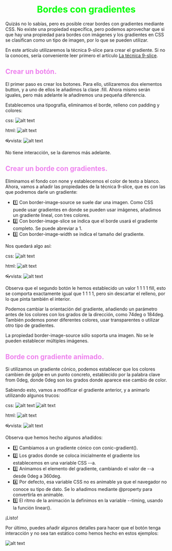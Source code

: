 # <span style="color:lime"><center>Bordes con gradientes</center></span>

Quizás no lo sabías, pero es posible crear bordes con gradientes mediante CSS. No existe una propiedad específica, pero podemos aprovechar que si que hay una propiedad para bordes con imágenes y los gradientes en CSS se clasifican como un tipo de imagen, por lo que se pueden utilizar.

En este artículo utilizaremos la técnica 9-slice para crear el gradiente. Si no la conoces, sería conveniente leer primero el artículo [La técnica 9-slice](https://lenguajecss.com/css/modelo-de-cajas/bordes-imagenes/).

## <span style="color:violet">Crear un botón.</span>
El primer paso es crear los botones. Para ello, utilizaremos dos elementos button, y a uno de ellos le añadimos la clase .fill. Ahora mismo serán iguales, pero más adelante le añadiremos una pequeña diferencia.

Establecemos una tipografía, eliminamos el borde, relleno con padding y colores:

css:
![alt text](./imagenes-bordes-gradientes/image.png)

html:
![alt text](./imagenes-bordes-gradientes/image-1.png)

👓vista:
![alt text](./imagenes-bordes-gradientes/image-2.png)

No tiene interacción, se la daremos más adelante.

## <span style="color:violet">Crear un borde con gradientes.</span>
Eliminamos el fondo con none y establecemos el color de texto a blanco. Ahora, vamos a añadir las propiedades de la técnica 9-slice, que es con las que podremos darle un gradiente:

   - 1️⃣ Con border-image-source se suele dar una imagen. Como CSS puede usar gradientes en donde se pueden usar imágenes, añadimos un gradiente lineal, con tres colores.
   - 2️⃣ Con border-image-slice se indica que el borde usará el gradiente completo. Se puede abreviar a 1.
   - 3️⃣ Con border-image-width se indica el tamaño del gradiente.

Nos quedará algo así:

css:
![alt text](./imagenes-bordes-gradientes/image-3.png)

html:
![alt text](./imagenes-bordes-gradientes/image-4.png)

👓vista:
![alt text](./imagenes-bordes-gradientes/image-5.png)

Observa que el segundo botón le hemos establecido un valor 1 1 1 1 fill, esto se comporta exactamente igual que 1 1 1 1, pero sin descartar el relleno, por lo que pinta también el interior.

Podemos cambiar la orientación del gradiente, añadiendo un parámetro antes de los colores con los grados de la dirección, como 74deg o 184deg. También podemos poner diferentes colores, usar transparentes o utilizar otro tipo de gradientes.

La propiedad border-image-source sólo soporta una imagen. No se le pueden establecer múltiples imágenes.

## <span style="color:violet">Borde con gradiente animado.</span>
Si utilizamos un gradiente cónico, podemos establecer que los colores cambien de golpe en un punto concreto, establecido por la palabra clave from 0deg, donde 0deg son los grados donde aparece ese cambio de color.

Sabiendo esto, vamos a modificar el gradiente anterior, y a animarlo utilizando algunos trucos:

css:
![alt text](./imagenes-bordes-gradientes/image-7.png)
![alt text](./imagenes-bordes-gradientes/image-8.png)

html:
![alt text](./imagenes-bordes-gradientes/image-9.png)

👓vista:
![alt text](./imagenes-bordes-gradientes/image-10.png)

Observa que hemos hecho algunos añadidos:

   - 1️⃣ Cambiamos a un gradiente cónico con conic-gradient().
   - 2️⃣ Los grados donde se coloca inicialmente el gradiente los establecemos en una variable CSS --a.
   - 3️⃣ Animamos el elemento del gradiente, cambiando el valor de --a desde 0deg a 360deg.
   - 4️⃣ Por defecto, esa variable CSS no es animable ya que el navegador no conoce su tipo de dato. Se lo añadimos mediante @property para convertirla en animable.
   - 5️⃣ El ritmo de la animación la definimos en la variable --timing, usando la función linear().

¡Listo!

Por último, puedes añadir algunos detalles para hacer que el botón tenga interacción y no sea tan estático como hemos hecho en estos ejemplos:

![alt text](./imagenes-bordes-gradientes/image-11.png)